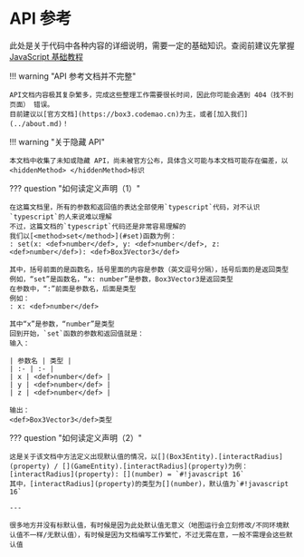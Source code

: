 # API 参考

此处是关于代码中各种内容的详细说明，需要一定的基础知识。查阅前建议先掌握 [JavaScript 基础教程](../learn/js/index.md)

!!! warning "API 参考文档并不完整"

    API文档内容极其复杂繁多，完成这些整理工作需要很长时间，因此你可能会遇到 404（找不到页面） 错误。  
    目前建议以[官方文档](https://box3.codemao.cn)为主，或者[加入我们](../about.md)！

!!! warning "关于隐藏 API"

    本文档中收集了未知或隐藏 API，尚未被官方公布，具体含义可能与本文档可能存在偏差，以<hiddenMethod> </hiddenMethod>标识

??? question "如何读定义声明（1）"

    在这篇文档里，所有的参数和返回值的表达全部使用`typescript`代码，对不认识`typescript`的人来说难以理解  
    不过，这篇文档的`typescript`代码还是非常容易理解的  
    我们以[<method>set</method>](#set)函数为例：  
    : set(x: <def>number</def>, y: <def>number</def>, z: <def>number</def>): <def>Box3Vector3</def>

    其中，括号前面的是函数名，括号里面的内容是参数（英文逗号分隔），括号后面的是返回类型  
    例如，“set”是函数名，“x: number”是参数，Box3Vector3是返回类型  
    在参数中，“:”前面是参数名，后面是类型  
    例如：  
    : x: <def>number</def>

    其中“x”是参数，“number”是类型  
    回到开始，`set`函数的参数和返回值就是：  
    输入：

    | 参数名 | 类型 |
    | :- | :- |
    | x | <def>number</def> |
    | y | <def>number</def> |
    | z | <def>number</def> |

    输出：
    <def>Box3Vector3</def>类型

??? question "如何读定义声明（2）"

    这是关于该文档中方法定义出现默认值的情况，以[](Box3Entity).[interactRadius](property) / [](GameEntity).[interactRadius](property)为例：  
    [interactRadius](property): [](number) = `#!javascript 16`  
    其中，[interactRadius](property)的类型为[](number)，默认值为`#!javascript 16`

    ---

    很多地方并没有标默认值，有时候是因为此处默认值无意义（地图运行会立刻修改/不同环境默认值不一样/无默认值），有时候是因为文档编写工作繁忙，不过无需在意，一般不需理会这些默认值